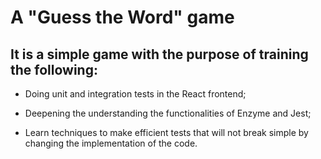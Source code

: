 # A "Guess the Word" game

## It is a simple game with the purpose of training the following:
+ Doing unit and integration tests in the React frontend;
- Deepening the understanding the functionalities of Enzyme and Jest;
+ Learn techniques to make efficient tests that will not break simple by changing the implementation of the code.
